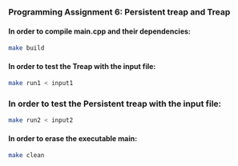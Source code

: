 ### Programming Assignment 6: Persistent treap and Treap 

#### In order to compile main.cpp and their dependencies:

```bash
make build
```

#### In order to test the Treap with the input file:

```bash
make run1 < input1
```

### In order to test the Persistent treap with the input file:

```bash
make run2 < input2
```

#### In order to erase the executable main:
           
```bash                 
make clean
```
